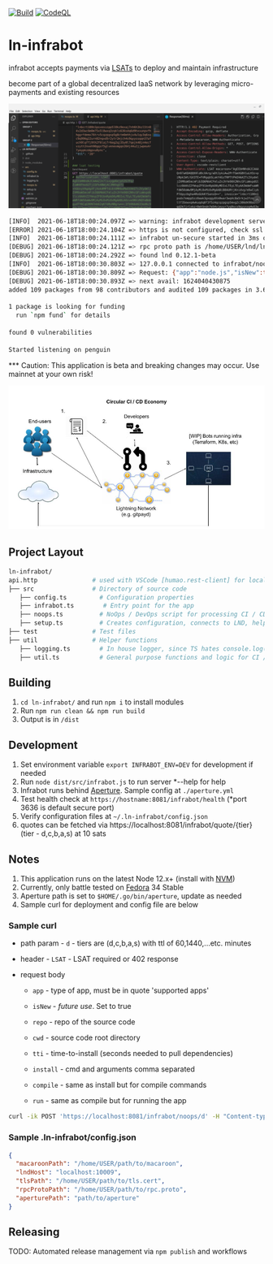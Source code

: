 [![Build](https://github.com/hyahatiph-labs/ln-infrabot/actions/workflows/infrabot.yml/badge.svg)](https://github.com/hyahatiph-labs/ln-infrabot/actions/workflows/infrabot.yml)
[![CodeQL](https://github.com/hyahatiph-labs/ln-infrabot/actions/workflows/codeql-analysis.yml/badge.svg)](https://github.com/hyahatiph-labs/ln-infrabot/actions/workflows/codeql-analysis.yml)
# ln-infrabot

infrabot accepts payments via [LSATs](https://lsat.tech/) to deploy and maintain infrastructure

become part of a global decentralized IaaS network by leveraging micro-payments and existing resources

<img src="./aperture.png">

```bash
[INFO]  2021-06-18T18:00:24.097Z => warning: infrabot development server is running
[ERROR] 2021-06-18T18:00:24.104Z => https is not configured, check ssl certs location or passphrase
[INFO]  2021-06-18T18:00:24.111Z => infrabot un-secure started in 3ms on server:3637
[DEBUG] 2021-06-18T18:00:24.121Z => rpc proto path is /home/USER/lnd/lnrpc/rpc.proto
[DEBUG] 2021-06-18T18:00:24.292Z => found lnd 0.12.1-beta 
[INFO]  2021-06-18T18:00:30.803Z => 127.0.0.1 connected to infrabot/noops
[DEBUG] 2021-06-18T18:00:30.809Z => Request: {"app":"node.js","isNew":true,"repo":"https://github.com/reemuru/headerParse.git","cwd":"headerParse","install":{"cmd":"npm","args":["i"]},"tti":30,"compile":null,"run":{"cmd":"node","args":["index.js"]},"payment_request":"lnbcrt100n1psvesvzpp5l0kz9exaj7nh6h3kzl5tn84v2d3wc6m8m75x5l8wxq3zqkls636sdq6d9hxvunpvfhhggrfdemx76trv5cqzpgsp5g8ctm0ehhjx4ulqy3q6sqc9q996g22urn82nqxd5r2ytr2mjch4s9qyyssqqn37afuch9lqffj9th2f6laj7r6eg2qj35y0l7qejk48jn4ecfvzytt2nxeh90gqsf5glvenexmgqn264j44u2jjwpeu4r7yeypkzdqpvu8ync","ttl":"20"}
[DEBUG] 2021-06-18T18:00:30.893Z => next avail: 1624040430875
added 109 packages from 98 contributors and audited 109 packages in 3.612s

1 package is looking for funding
  run `npm fund` for details

found 0 vulnerabilities

Started listening on penguin
```

*** Caution: This application is beta and breaking changes may occur. Use mainnet at your own risk!

<img src="./circ-ci-cid-econ.jpg">

## Project Layout

```bash
ln-infrabot/
api.http               # used with VSCode [humao.rest-client] for local testing
├── src                # Directory of source code
   ├── config.ts         # Configuration properties
   ├── infrabot.ts        # Entry point for the app
   ├── noops.ts          # NoOps / DevOps script for processing CI / CD payments
   ├── setup.ts          # Creates configuration, connects to LND, helper functions, etc.
├── test               # Test files
├── util               # Helper functions
   ├── logging.ts        # In house logger, since TS hates console.log()
   ├── util.ts           # General purpose functions and logic for CI / CD
```

## Building

1. `cd ln-infrabot/` and run `npm i` to install modules
2. Run `npm run clean && npm run build`
3. Output is in `/dist`

## Development

1. Set environment variable `export INFRABOT_ENV=DEV` for development if needed
2. Run `node dist/src/infrabot.js` to run server *--help for help
3. Infrabot runs behind [Aperture](https://github.com/lightninglabs/aperture). Sample config at `./aperture.yml`
4. Test health check at `https://hostname:8081/infrabot/health` (*port 3636 is default secure port)
5. Verify configuration files at `~/.ln-infrabot/config.json`
6. quotes can be fetched via https://localhost:8081/infrabot/quote/{tier} (tier - d,c,b,a,s) at 10 sats

## Notes

1. This application runs on the latest Node 12.x+ (install with [NVM](https://github.com/nvm-sh/nvm))
2. Currently, only battle tested on [Fedora](https://getfedora.org/en/workstation/download/) 34 Stable
3. Aperture path is set to `$HOME/.go/bin/aperture`, update as needed
4. Sample curl for deployment and config file are below

### Sample curl
* path param - `d` - tiers are (d,c,b,a,s) with ttl of 60,1440,...etc. minutes

* header - `LSAT` - LSAT required or 402 response

* request body
    * `app` - type of app, must be in quote 'supported apps'

    * `isNew` - *future use*. Set to true

    * `repo` - repo of the source code 

    * `cwd` - source code root directory

    * `tti` - time-to-install (seconds needed to pull dependencies)

    * `install` - cmd and arguments comma separated

    * `compile` - same as install but for compile commands

    * `run` - same as compile but for running the app

```bash
curl -ik POST 'https://localhost:8081/infrabot/noops/d' -H "Content-type: application/json" -H "Authorization: LSAT $LSAT_VALUE" -d '{"app": "node.js","isNew": true,"repo": "https://github.com/reemuru/headerParse.git","cwd": "headerParse","install": {"cmd": "npm", "args": ["i"]},"tti": 30,"compile": null,"run": {"cmd": "node", "args": ["index.js"]}}'
```

### Sample .ln-infrabot/config.json

```json 
{
  "macaroonPath": "/home/USER/path/to/macaroon",
  "lndHost": "localhost:10009",
  "tlsPath": "/home/USER/path/to/tls.cert",
  "rpcProtoPath": "/home/USER/path/to/rpc.proto",
  "aperturePath": "path/to/aperture"
}
```

## Releasing

TODO: Automated release management via `npm publish` and workflows
